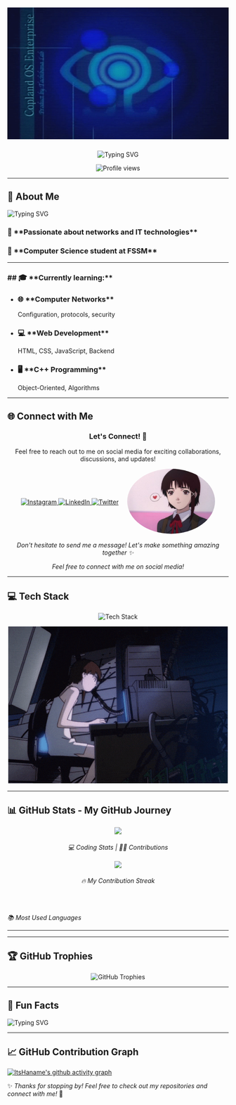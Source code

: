 <h1 align="center">
  <img src="dream over.gif" alt="Hanane Banner" width="170%" height="300px" />

</h1>

<p align="center">
  <img src="https://readme-typing-svg.herokuapp.com?font=Fira+Code&size=32&pause=1000&color=0000FF&center=true&vCenter=true&width=800&lines=Hello+%F0%9F%91%8B%2C+I'm+Hanane!;Computer+Science+Student;Always+learning+new+things!" alt="Typing SVG" />
</p>






<p align="center">
  <img src="https://komarev.com/ghpvc/?username=ItsHaname&label=Profile%20views&color=0e75b6&style=flat" alt="Profile views" />
</p>

---

## 🚀 About Me
<p>
  <img src="https://readme-typing-svg.herokuapp.com?font=Fira+Code&size=20&pause=1000&color=F7F7F7&width=800&lines=🎓+Currently+studying%3A+Database+Management%2C+Web+Development%2C+Networking%2C+and+C%2B%2B;🌱+Learning%3A+CSS+Grid%2C+Networking+Protocols%2C+Linux+System+Administration;💬+Ask+me+about%3A+Networking%2C+Software+Development%2C+Tech+Tools;📫+Reach+me+at%3A+h.aitbha8410@uca.ac.ma;⚡+Fun+fact%3A+I+get+easily+distracted...+but+that%E2%80%99s+how+I+discover+cool+new+things!" alt="Typing SVG" />
</p>


<h3>🌟 **Passionate about networks and IT technologies**</h3>  
<h3>📌 **Computer Science student at FSSM**</h3>

---

<h3>## 🎓 **Currently learning:**</h3>

- <h3> 🌐 **Computer Networks**</h3>  
   Configuration, protocols, security

- <h3>💻 **Web Development**  </h3>
   HTML, CSS, JavaScript, Backend
 - <h3> 🖥️ **C++ Programming**</h3>  
   Object-Oriented, Algorithms

---

## 🌐 **Connect with Me**

<div align="center">
  <h3>Let's Connect! 🚀</h3>
  <p>Feel free to reach out to me on social media for exciting collaborations, discussions, and updates!</p>
</div>

<!-- Flex container to align text and image -->
<div style="display: flex; justify-content: center; align-items: center; gap: 20px;">
  <!-- Social Media Links -->
  <div>
    <a href="https://instagram.com/a_b_hanane_" target="blank">
      <img src="https://img.shields.io/badge/Instagram-%23E4405F.svg?style=for-the-badge&logo=Instagram&logoColor=white" alt="Instagram" />
    </a>
    <a href="https://www.linkedin.com/in/your-linkedin/" target="blank">
      <img src="https://img.shields.io/badge/LinkedIn-%230077B5.svg?style=for-the-badge&logo=linkedin&logoColor=white" alt="LinkedIn" />
    </a>
    <a href="https://twitter.com/your-twitter" target="blank">
      <img src="https://img.shields.io/badge/Twitter-%231DA1F2.svg?style=for-the-badge&logo=twitter&logoColor=white" alt="Twitter" />
    </a>
  </div>

  <!-- Image of Lain (without background) -->
  <div>
    <img src="lain (1).jpg" width="200" alt="Lain Image" style="border-radius: 50%; background-color: transparent; box-shadow: none;" />
  </div>
</div>

<div align="center">
  <p><i>Don't hesitate to send me a message! Let's make something amazing together ✨</i></p>
</div>

<p align="center">
  <i>Feel free to connect with me on social media!</i>
</p>



---

## 💻 **Tech Stack**

<p align="center">
  <img src="https://skillicons.dev/icons?i=cpp,linux,html,css,js,git" alt="Tech Stack" width="450" />
</p>

<div style="display: flex; align-items: center; justify-content: center; gap: 10px;">
  <!-- Pinterest Image -->

  <div align="center">
  <img src="serial experiments lain GIF.gif" width="500" />
</div>
</div>


---

## 📊 **GitHub Stats** - My GitHub Journey

<p align="center">
  <img src="https://github-readme-stats.vercel.app/api?username=ItsHaname&show_icons=true&theme=radical" height="150" />
  <br><br>
  <i>💻 Coding Stats | 👩‍💻 Contributions</i>
  <br><br>
  
  <img src="https://github-readme-streak-stats.herokuapp.com/?user=ItsHaname&theme=radical" height="150" />
  <br><br>
  <i>🔥 My Contribution Streak</i>
  <br><br>
  
  
  <br><br>
  <i>📚 Most Used Languages</i>
</p>

---




---

## 🏆 GitHub Trophies
<p align="center">
  <img src="https://github-profile-trophy.vercel.app/?username=ItsHaname&theme=dracula&margin-w=15" alt="GitHub Trophies" />
</p>

---

## 🎯 Fun Facts
<p>
  <img src="https://readme-typing-svg.herokuapp.com?font=Fira+Code&size=20&pause=1000&color=F7F7F7&width=600&lines=🔥+I+love+discovering+new+tech+and+experimenting+with+different+programming+languages;🕹️+I+enjoy+playing+retro+games+and+watching+anime+in+my+free+time;🌍+My+dream+is+to+work+in+cybersecurity+and+network+engineering!" alt="Typing SVG" />
</p>

---

## 📈 **GitHub Contribution Graph**

[![ItsHaname's github activity graph](https://github-readme-activity-graph.vercel.app/graph?username=ItsHaname&bg_color=000000&color=0000FF&line=0000FF&point=ffffff&area=true&hide_border=true)](https://github.com/ashutosh00710/github-readme-activity-graph)


✨ *Thanks for stopping by! Feel free to check out my repositories and connect with me!* 🚀
